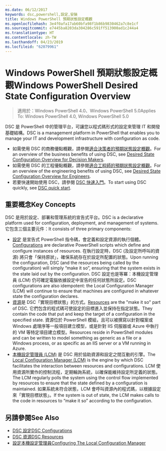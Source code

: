 ```yaml
---
ms.date: 06/12/2017
keywords: dsc,powershell,設定,安裝
title: Windows PowerShell 預期狀態設定概觀
ms.openlocfilehash: 3e4f0afa17ab60bfa98f1b86b9830462a7c8e1cf
ms.sourcegitcommit: e7445ba8203da304286c591ff513900ad1c244a4
ms.translationtype: HT
ms.contentlocale: zh-TW
ms.lasthandoff: 04/23/2019
ms.locfileid: "62079961"
---
```

# <a name="windows-powershell-desired-state-configuration-overview"></a><span data-ttu-id="446be-103">Windows PowerShell 預期狀態設定概觀</span><span class="sxs-lookup"><span data-stu-id="446be-103">Windows PowerShell Desired State Configuration Overview</span></span>

> <span data-ttu-id="446be-104">適用於：Windows PowerShell 4.0、Windows PowerShell 5.0</span><span class="sxs-lookup"><span data-stu-id="446be-104">Applies To: Windows PowerShell 4.0, Windows PowerShell 5.0</span></span>

<span data-ttu-id="446be-105">DSC 是 PowerShell 中的管理平台，可讓您以程式碼形式的設定來管理 IT 和開發基礎結構。</span><span class="sxs-lookup"><span data-stu-id="446be-105">DSC is a management platform in PowerShell that enables you to manage your IT and development infrastructure with configuration as code.</span></span>

- <span data-ttu-id="446be-106">如需使用 DSC 的商務優點概觀，請參閱[適合決策者的預期狀態設定概觀](decisionMaker.md)。</span><span class="sxs-lookup"><span data-stu-id="446be-106">For an overview of the business benefits of using DSC, see [Desired State Configuration Overview for Decision Makers](decisionMaker.md).</span></span>
- <span data-ttu-id="446be-107">如需使用 DSC 的工程優點概觀，請參閱[適合工程師的預期狀態設定概觀](DscForEngineers.md)。</span><span class="sxs-lookup"><span data-stu-id="446be-107">For an overview of the engineering benefits of using DSC, see [Desired State Configuration Overview for Engineers](DscForEngineers.md).</span></span>
- <span data-ttu-id="446be-108">若要快速開始使用 DSC，請參閱 [DSC 快速入門](../quickstarts/website-quickstart.md)。</span><span class="sxs-lookup"><span data-stu-id="446be-108">To start using DSC quickly, see [DSC quick start](../quickstarts/website-quickstart.md).</span></span>

## <a name="key-concepts"></a><span data-ttu-id="446be-109">重要概念</span><span class="sxs-lookup"><span data-stu-id="446be-109">Key Concepts</span></span>

<span data-ttu-id="446be-110">DSC 是用於設定、部署和管理系統的宣告式平台。</span><span class="sxs-lookup"><span data-stu-id="446be-110">DSC is a declarative platform used for configuration, deployment, and management of systems.</span></span> <span data-ttu-id="446be-111">它包含三個主要元件：</span><span class="sxs-lookup"><span data-stu-id="446be-111">It consists of three primary components:</span></span>

- <span data-ttu-id="446be-112">[設定](../configurations/configurations.md) 是宣告式 PowerShell 指令碼，會定義和設定資源的執行個體。</span><span class="sxs-lookup"><span data-stu-id="446be-112">[Configurations](../configurations/configurations.md) are declarative PowerShell scripts which define and configure instances of resources.</span></span>
    <span data-ttu-id="446be-113">在執行設定時，DSC (及設定所呼叫的資源) 將只會「保持原狀」，確保系統存在於設定所配置的狀態。</span><span class="sxs-lookup"><span data-stu-id="446be-113">Upon running the configuration, DSC (and the resources being called by the configuration) will simply “make it so”, ensuring that the system exists in the state laid out by the configuration.</span></span>
    <span data-ttu-id="446be-114">DSC 設定也是等冪：本機設定管理員 (LCM) 仍可確定電腦依據設定中宣告的任何狀態所設定。</span><span class="sxs-lookup"><span data-stu-id="446be-114">DSC configurations are also idempotent: the Local Configuration Manager (LCM) will continue to ensure that machines are configured in whatever state the configuration declares.</span></span>
- <span data-ttu-id="446be-115">[資源](../resources/resources.md)是 DSC「實現目標狀態」的方式。</span><span class="sxs-lookup"><span data-stu-id="446be-115">[Resources](../resources/resources.md) are the "make it so" part of DSC.</span></span> <span data-ttu-id="446be-116">它們包含的程式碼可使設定的目標進入並保持在指定狀態。</span><span class="sxs-lookup"><span data-stu-id="446be-116">They contain the code that put and keep the target of a configuration in the specified state.</span></span>
    <span data-ttu-id="446be-117">資源位於 PowerShell 模組，且可以被撰寫以針對檔案或 Windows 處理序等一般項目建立模型，或是針對 IIS 伺服器或 Azure 中執行的 VM 等特定項目建立模型。</span><span class="sxs-lookup"><span data-stu-id="446be-117">Resources reside in PowerShell modules and can be written to model something as generic as a file or a Windows process, or as specific as an IIS server or a VM running in Azure.</span></span>
- <span data-ttu-id="446be-118">[本機設定管理員 (LCM)](../managing-nodes/metaConfig.md) 是 DSC 用於協助資源和設定之間互動的引擎。</span><span class="sxs-lookup"><span data-stu-id="446be-118">The [Local Configuration Manager (LCM)](../managing-nodes/metaConfig.md) is the engine by which DSC facilitates the interaction between resources and configurations.</span></span>
    <span data-ttu-id="446be-119">LCM 使用資源所實作的控制流程，定期輪詢系統，以確保能維持設定所定義的狀態。</span><span class="sxs-lookup"><span data-stu-id="446be-119">The LCM regularly polls the system using the control flow implemented by resources to ensure that the state defined by a configuration is maintained.</span></span>
    <span data-ttu-id="446be-120">如果系統未符合狀態，LCM 會呼叫資源內的程式碼，以根據設定來「實現目標狀態」。</span><span class="sxs-lookup"><span data-stu-id="446be-120">If the system is out of state, the LCM makes calls to the code in resources to “make it so” according to the configuration.</span></span>

## <a name="see-also"></a><span data-ttu-id="446be-121">另請參閱</span><span class="sxs-lookup"><span data-stu-id="446be-121">See Also</span></span>

- [<span data-ttu-id="446be-122">DSC 設定</span><span class="sxs-lookup"><span data-stu-id="446be-122">DSC Configurations</span></span>](../configurations/configurations.md)
- [<span data-ttu-id="446be-123">DSC 資源</span><span class="sxs-lookup"><span data-stu-id="446be-123">DSC Resources</span></span>](../resources/resources.md)
- [<span data-ttu-id="446be-124">設定本機設定管理員</span><span class="sxs-lookup"><span data-stu-id="446be-124">Configuring The Local Configuration Manager</span></span>](../managing-nodes/metaConfig.md)
